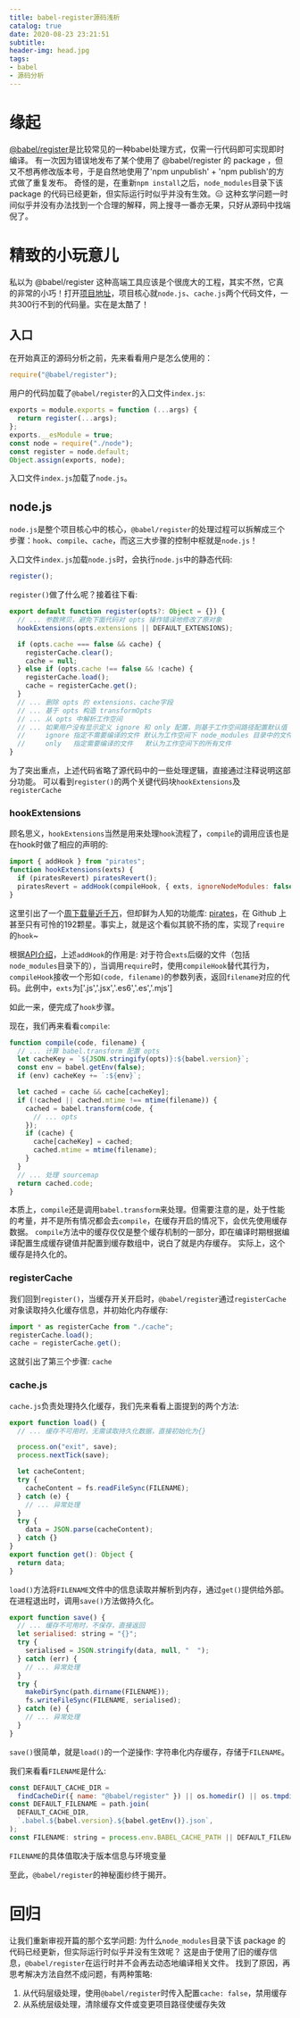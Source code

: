 ```yaml
---
title: babel-register源码浅析
catalog: true
date: 2020-08-23 23:21:51
subtitle:
header-img: head.jpg
tags:
- babel
- 源码分析
---
```


# 缘起
[@babel/register](https://www.npmjs.com/package/@babel/register)是比较常见的一种babel处理方式，仅需一行代码即可实现即时编译。
有一次因为错误地发布了某个使用了 @babel/register 的 package ，但又不想再修改版本号，于是自然地使用了'npm unpublish' + 'npm publish'的方式做了重复发布。
奇怪的是，在重新`npm install`之后，`node_modules`目录下该 package 的代码已经更新，但实际运行时似乎并没有生效。😑
这种玄学问题一时间似乎并没有办法找到一个合理的解释，网上搜寻一番亦无果，只好从源码中找端倪了。

# 精致的小玩意儿
私以为 @babel/register 这种高端工具应该是个很庞大的工程，其实不然，它真的非常的小巧！打开[项目地址](https://github.com/babel/babel/tree/main/packages/babel-register)，项目核心就`node.js`、`cache.js`两个代码文件，一共300行不到的代码量。实在是太酷了！

## 入口
在开始真正的源码分析之前，先来看看用户是怎么使用的：
```javascript
require("@babel/register");
```

用户的代码加载了`@babel/register`的入口文件`index.js`:
```javascript
exports = module.exports = function (...args) {
  return register(...args);
};
exports.__esModule = true;
const node = require("./node");
const register = node.default;
Object.assign(exports, node);
```

入口文件`index.js`加载了`node.js`。

## node.js
`node.js`是整个项目核心中的核心，`@babel/register`的处理过程可以拆解成三个步骤：`hook`、`compile`、`cache`，而这三大步骤的控制中枢就是`node.js`！

入口文件`index.js`加载`node.js`时，会执行`node.js`中的静态代码:
```javascript
register();
```

`register()`做了什么呢？接着往下看:
```javascript
export default function register(opts?: Object = {}) {
  // ... 参数拷贝，避免下面代码对 opts 操作错误地修改了原对象
  hookExtensions(opts.extensions || DEFAULT_EXTENSIONS);

  if (opts.cache === false && cache) {
    registerCache.clear();
    cache = null;
  } else if (opts.cache !== false && !cache) {
    registerCache.load();
    cache = registerCache.get();
  }
  // ... 删除 opts 的 extensions、cache字段
  // ... 基于 opts 构造 transformOpts
  // ... 从 opts 中解析工作空间
  // ... 如果用户没有显示定义 ignore 和 only 配置，则基于工作空间路径配置默认值
  //     ignore 指定不需要编译的文件 默认为工作空间下 node_modules 目录中的文件
  //     only   指定需要编译的文件   默认为工作空间下的所有文件
}
```

为了突出重点，上述代码省略了源代码中的一些处理逻辑，直接通过注释说明这部分功能。
可以看到`register()`的两个关键代码块`hookExtensions`及`registerCache`

### hookExtensions
顾名思义，`hookExtensions`当然是用来处理`hook`流程了，`compile`的调用应该也是在hook时做了相应的声明的:
```javascript
import { addHook } from "pirates";
function hookExtensions(exts) {
  if (piratesRevert) piratesRevert();
  piratesRevert = addHook(compileHook, { exts, ignoreNodeModules: false });
}
```

这里引出了一个[周下载量近千万](https://www.npmjs.com/package/pirates)，但却鲜为人知的功能库: [pirates](https://github.com/ariporad/pirates)，在 Github 上甚至只有可怜的192颗星。事实上，就是这个看似其貌不扬的库，实现了`require`的`hook`~

根据[API介绍](https://github.com/ariporad/pirates#piratesaddhookhook-opts-matcher-true-exts-js-ignorenodemodules-true-)，上述`addHook`的作用是: 对于符合`exts`后缀的文件（包括`node_modules`目录下的），当调用`require`时，使用`compileHook`替代其行为，`compileHook`接收一个形如`(code, filename)`的参数列表，返回`filename`对应的代码。此例中，`exts`为['.js','.jsx','.es6','.es','.mjs']

如此一来，便完成了`hook`步骤。

现在，我们再来看看`compile`:
```javascript
function compile(code, filename) {
  // ... 计算 babel.transform 配置 opts
  let cacheKey = `${JSON.stringify(opts)}:${babel.version}`;
  const env = babel.getEnv(false);
  if (env) cacheKey += `:${env}`;

  let cached = cache && cache[cacheKey];
  if (!cached || cached.mtime !== mtime(filename)) {
    cached = babel.transform(code, {
      // ... opts
    });
    if (cache) {
      cache[cacheKey] = cached;
      cached.mtime = mtime(filename);
    }
  }
  // ... 处理 sourcemap
  return cached.code;
}
```

本质上，`compile`还是调用`babel.transform`来处理。但需要注意的是，处于性能的考量，并不是所有情况都会去`compile`，在缓存开启的情况下，会优先使用缓存数据。
`compile`方法中的缓存仅仅是整个缓存机制的一部分，即在编译时期根据编译配置生成缓存键值并配置到缓存数组中，说白了就是内存缓存。
实际上，这个缓存是持久化的。

### registerCache
我们回到`register()`，当缓存开关开启时，`@babel/register`通过`registerCache`对象读取持久化缓存信息，并初始化内存缓存:
```javascript
import * as registerCache from "./cache";
registerCache.load();
cache = registerCache.get();
```

这就引出了第三个步骤: `cache`

### cache.js
`cache.js`负责处理持久化缓存，我们先来看看上面提到的两个方法:
```javascript
export function load() {
  // ... 缓存不可用时，无需读取持久化数据，直接初始化为{}

  process.on("exit", save);
  process.nextTick(save);

  let cacheContent;
  try {
    cacheContent = fs.readFileSync(FILENAME);
  } catch (e) {
    // ... 异常处理
  }
  try {
    data = JSON.parse(cacheContent);
  } catch {}
}
export function get(): Object {
  return data;
}
```

`load()`方法将`FILENAME`文件中的信息读取并解析到内存，通过`get()`提供给外部。在进程退出时，调用`save()`方法做持久化。

```javascript
export function save() {
  // ... 缓存不可用时，不保存，直接返回
  let serialised: string = "{}";
  try {
    serialised = JSON.stringify(data, null, "  ");
  } catch (err) {
    // ... 异常处理
  }
  try {
    makeDirSync(path.dirname(FILENAME));
    fs.writeFileSync(FILENAME, serialised);
  } catch (e) {
    // ... 异常处理
  }
}
```

`save()`很简单，就是`load()`的一个逆操作: 字符串化内存缓存，存储于`FILENAME`。

我们来看看`FILENAME`是什么:
```javascript
const DEFAULT_CACHE_DIR =
  findCacheDir({ name: "@babel/register" }) || os.homedir() || os.tmpdir();
const DEFAULT_FILENAME = path.join(
  DEFAULT_CACHE_DIR,
  `.babel.${babel.version}.${babel.getEnv()}.json`,
);
const FILENAME: string = process.env.BABEL_CACHE_PATH || DEFAULT_FILENAME;
```
`FILENAME`的具体值取决于版本信息与环境变量

至此，`@babel/register`的神秘面纱终于揭开。

# 回归
让我们重新审视开篇的那个玄学问题: 为什么`node_modules`目录下该 package 的代码已经更新，但实际运行时似乎并没有生效呢？
这是由于使用了旧的缓存信息，`@babel/register`在运行时并不会再去动态地编译相关文件。
找到了原因，再思考解决方法自然不成问题，有两种策略:
1. 从代码层级处理，使用`@babel/register`时传入配置`cache: false`，禁用缓存
2. 从系统层级处理，清除缓存文件或变更项目路径使缓存失效
